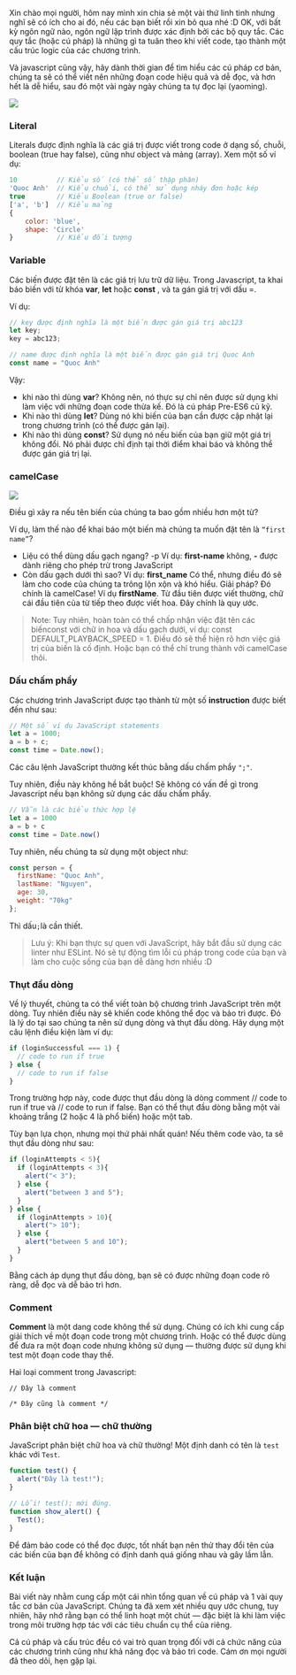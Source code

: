 Xin chào mọi người, hôm nay mình xin chia sẻ một vài thứ linh tinh nhưng nghĩ sẽ có ích cho ai đó, nếu các bạn biết rồi xin bỏ qua nhé :D
OK, với bất kỳ ngôn ngữ nào, ngôn ngữ lập trình được xác định bởi các bộ quy tắc. Các quy tắc (hoặc cú pháp) là những gì ta tuân theo khi viết code, tạo thành một cấu trúc logic của các chương trình.

Và javascript cũng vậy, hãy dành thời gian để tìm hiểu các cú pháp cơ bản, chúng ta sẽ có thể viết nên những đoạn code hiệu quả và dễ đọc, và hơn hết là dễ hiểu, sau đó một vài ngày ngày chúng ta tự đọc lại (yaoming).

![](https://images.viblo.asia/5fd1da37-8586-4f00-a084-8a4143a8988d.png)

### Literal
Literals được định nghĩa là các giá trị được viết trong code ở dạng số, chuỗi, boolean (true hay false), cũng như object và mảng (array). Xem một số ví dụ:
```js
10          // Kiểu số (có thể số thập phân)
'Quoc Anh'  // Kiểu chuổi, có thể sử dụng nháy đơn hoặc kép
true        // Kiểu Boolean (true or false)
['a', 'b']  // Kiểu mảng
{
    color: 'blue', 
    shape: 'Circle'
}           // Kiểu đối tượng
```

### Variable
Các biến được đặt tên là các giá trị lưu trữ dữ liệu. Trong Javascript, ta khai báo biến với từ khóa **var**, **let** hoặc **const** , và ta gán giá trị với dấu =.

Ví dụ:
```js
// key được định nghĩa là một biến được gán giá trị abc123
let key;
key = abc123;

// name được định nghĩa là một biến được gán giá trị Quoc Anh
const name = "Quoc Anh"
```
Vậy:
-  khi nào thì dùng **var**? Không nên, nó thực sự chỉ nên được sử dụng khi làm việc với những đoạn code thừa kế. Đó là cú pháp Pre-ES6 cũ kỹ.
- Khi nào thì dùng **let**? Dùng nó khi biến của bạn cần được cập nhật lại trong chương trình (có thể được gán lại).
- Khi nào thì dùng **const**? Sử dụng nó nếu biến của bạn giữ một giá trị không đổi. Nó phải được chỉ định tại thời điểm khai báo và không thể được gán giá trị lại.

### camelCase
![](https://images.viblo.asia/d39015fc-c6af-44de-a700-011b63a847c5.png)

Điều gì xảy ra nếu tên biến của chúng ta bao gồm nhiều hơn một từ?

Ví dụ, làm thế nào để khai báo một biến mà chúng ta muốn đặt tên là `“first name”`?


- Liệu có thể dùng dấu gạch ngang? -p Ví dụ: **first-name** không, **-** được dành riêng cho phép trừ trong JavaScript
- Còn dấu gạch dưới thì sao? Ví dụ: **first_name** Có thể, nhưng điều đó sẽ làm cho code của chúng ta trông lộn xộn và khó hiểu.
Giải pháp? Đó chính là camelCase! Ví dụ **firstName**. Từ đầu tiên được viết thường, chữ cái đầu tiên của từ tiếp theo được viết hoa. Đây chính là quy ước.


> Note: Tuy nhiên, hoàn toàn có thể chấp nhận việc đặt tên các biếnconst với chữ in hoa và dấu gạch dưới, ví dụ: const DEFAULT_PLAYBACK_SPEED = 1. Điều đó sẽ thể hiện rõ hơn việc giá trị của biến là cố định. Hoặc bạn có thể chỉ trung thành với camelCase thôi.

### Dấu chấm phẩy
Các chương trình JavaScript được tạo thành từ một số **instruction** được biết đến như sau:
```js
// Một số ví dụ JavaScript statements
let a = 1000;
a = b + c;
const time = Date.now();
```
Các câu lệnh JavaScript thường kết thúc bằng dấu chấm phẩy `";"`.

Tuy nhiên, điều này không hề bắt buộc! Sẽ không có vấn đề gì trong Javascript nếu bạn không sử dụng các dấu chấm phẩy.
```js
// Vẫn là các biểu thức hợp lệ
let a = 1000
a = b + c
const time = Date.now()
```

Tuy nhiên, nếu chúng ta sử dụng một object như:
```js
const person = {
  firstName: "Quoc Anh",
  lastName: "Nguyen",
  age: 30,
  weight: "70kg"
};
```

Thì dấu` ; `là cần thiết.
> Lưu ý: Khi bạn thực sự quen với JavaScript, hãy bắt đầu sử dụng các linter như ESLint. Nó sẽ tự động tìm lỗi cú pháp trong code của bạn và làm cho cuộc sống của bạn dễ dàng hơn nhiều :D

### Thụt đầu dòng
Về lý thuyết, chúng ta có thể viết toàn bộ chương trình JavaScript trên một dòng. Tuy nhiên điều này sẽ khiến code không thể đọc và bảo trì được. Đó là lý do tại sao chúng ta nên sử dụng dòng và thụt đầu dòng. Hãy dụng một câu lệnh điều kiện làm ví dụ:
```js
if (loginSuccessful === 1) {
  // code to run if true
} else {
  // code to run if false
}
```
Trong trường hợp này, code được thụt đầu dòng là dòng comment // code to run if true và // code to run if false. Bạn có thể thụt đầu dòng bằng một vài khoảng trắng (2 hoặc 4 là phổ biến) hoặc một tab. 

Tùy bạn lựa chọn, nhưng mọi thứ phải nhất quán! Nếu thêm code vào, ta sẽ thụt đầu dòng như sau:
```js
if (loginAttempts < 5){
  if (loginAttempts < 3){
    alert("< 3");
  } else {
    alert("between 3 and 5");
  }
} else {
  if (loginAttempts > 10){
    alert("> 10");
  } else {
    alert("between 5 and 10");
  }
}

```

Bằng cách áp dụng thụt đầu dòng, bạn sẽ có được những đoạn code rõ ràng, dễ đọc và dễ bảo trì hơn.

### Comment
**Comment** là một dang code không thể sử dụng. Chúng có ích khi cung cấp giải thích về một đoạn code trong một chương trình. Hoặc có thể được dùng để đưa ra một đoạn code nhưng không sử dụng — thường được sử dụng khi test một đoạn code thay thế.

Hai loại comment trong Javascript:
```
// Đây là comment

/* Đây cũng là comment */
```

### Phân biệt chữ hoa — chữ thường
JavaScript phân biệt chữ hoa và chữ thường! Một định danh có tên là `test` khác với `Test`.
```js
function test() {
  alert("Đây là test!");
}

// Lỗi! test(); mới đúng.
function show_alert() {
  Test();                     
}

```

Để đảm bảo code có thể đọc được, tốt nhất bạn nên thử thay đổi tên của các biến của bạn để không có định danh quá giống nhau và gây lầm lẫn.

### Kết luận
Bài viết này nhằm cung cấp một cái nhìn tổng quan về cú pháp và 1 vài quy tắc cơ bản của JavaScript. Chúng ta đã xem xét nhiều quy ước chung, tuy nhiên, hãy nhớ rằng bạn có thể linh hoạt một chút — đặc biệt là khi làm việc trong môi trường hợp tác với các tiêu chuẩn cụ thể của riêng.


Cả cú pháp và cấu trúc đều có vai trò quan trọng đối với cả chức năng của các chương trình cũng như khả năng đọc và bảo trì code. 
Cám ơn mọi người đã theo dõi, hẹn gặp lại.